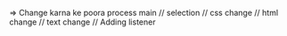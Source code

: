 =>  Change karna ke poora process main
// selection
// css change
// html change
// text change
// Adding listener